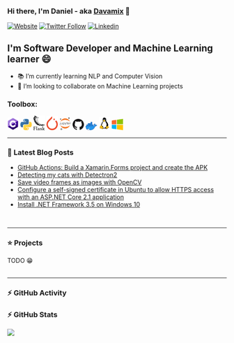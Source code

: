 ### Hi there, I'm Daniel - aka [Davamix](https://davamix.net) 👋

[![Website](https://img.shields.io/website?label=davamix.net&style=for-the-badge&url=https%3A%2F%2Fdavamix.net)](https://davamix.net)
[![Twitter Follow](https://img.shields.io/static/v1?label=follow%20me&message=@davamix&color=blue&logo=twitter&style=for-the-badge)](https://twitter.com/davamix)
[![Linkedin](https://img.shields.io/static/v1?label=Contact&message=Daniel&color=blue&logo=linkedin&style=for-the-badge)](https://www.linkedin.com/in/danielvalcarce)


## I'm Software Developer and Machine Learning learner 😄 

- 📚 I’m currently learning NLP and Computer Vision
- 👯 I’m looking to collaborate on Machine Learning projects


### Toolbox:

<img src="https://github.com/davamix/davamix/raw/master/logos/c_sharp_logo.png" alt="C#" title="C#" width="26" > <img src="https://github.com/davamix/davamix/raw/master/logos/python_logo.png" alt="Python" title="Python" width="26" > 
<img src="https://github.com/davamix/davamix/raw/master/logos/flask_logo.png" alt="Flask" title="Flask web applicacion framework" width="26" />
<img src="https://github.com/davamix/davamix/raw/master/logos/pytorch_logo.png" alt="Pytorch" title="Pytorch - Machine learning framework" width="26" />
<img src="https://github.com/davamix/davamix/raw/master/logos/jupyter_logo.png" alt="Jupyter" title="Jupyter Notebook" width="26" />
<img src="https://github.com/davamix/davamix/raw/master/logos/github_logo.png" alt="GitHub" title="GitHub" width="26" />
<img src="https://github.com/davamix/davamix/raw/master/logos/docker_logo.png" alt="Docker" title="Docker" width="26" />
<img src="https://github.com/davamix/davamix/raw/master/logos/linux_logo.png" alt="Linux" title="Linux" width="26" />
<img src="https://github.com/davamix/davamix/raw/master/logos/windows_logo.png" alt="Windows" title="Windows" width="26" />

---

### 📃 Latest  Blog Posts

- [GitHub Actions: Build a Xamarin.Forms project and create the APK](https://davamix.net/posts/github-actions-build-xamarin-forms-poject-and-create-the-apk.html)
- [Detecting my cats with Detectron2](https://davamix.net/posts/detecting-my-cats-with-Detectron2.html)
- [Save video frames as images with OpenCV](https://davamix.net/posts/save-video-frames-as-images-with-opencv.html)
- [Configure a self-signed certificate in Ubuntu to allow HTTPS access with an ASP.NET Core 2.1 application](https://davamix.net/posts/asp-net-core-2-with-https.html)
- [Install .NET Framework 3.5 on Windows 10](https://davamix.net/posts/install-net-3-5-on-Windows-10.html)

<br/>

---

### ⭐ Projects

TODO 😁
<br />
<br />

---

### ⚡ GitHub Activity

<!--START_SECTION:activity-->

<!--END_SECTION:activity-->

### ⚡ GitHub Stats

<img src="https://github-readme-stats.vercel.app/api?username=davamix&count_private=true&show_icons=true" />

